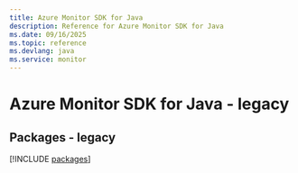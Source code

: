 ```yaml
---
title: Azure Monitor SDK for Java
description: Reference for Azure Monitor SDK for Java
ms.date: 09/16/2025
ms.topic: reference
ms.devlang: java
ms.service: monitor
---
```

# Azure Monitor SDK for Java - legacy
## Packages - legacy
[!INCLUDE [packages](monitor-index.md)]